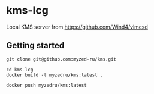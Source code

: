 # kms-lcg

Local KMS server from https://github.com/Wind4/vlmcsd

## Getting started
```shell
git clone git@github.com:myzed-ru/kms.git

cd kms-lcg
docker build -t myzedru/kms:latest .

docker push myzedru/kms:latest
```


